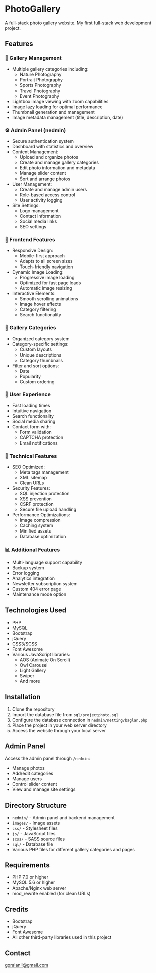 # PhotoGallery
A full-stack photo gallery website. My first full-stack web development project.

## Features

### 📸 Gallery Management
- Multiple gallery categories including:
  - Nature Photography
  - Portrait Photography
  - Sports Photography
  - Travel Photography
  - Event Photography
- Lightbox image viewing with zoom capabilities
- Image lazy loading for optimal performance
- Thumbnail generation and management
- Image metadata management (title, description, date)

### ⚙️ Admin Panel (nedmin)
- Secure authentication system
- Dashboard with statistics and overview
- Content Management:
  - Upload and organize photos
  - Create and manage gallery categories
  - Edit photo information and metadata
  - Manage slider content
  - Sort and arrange photos
- User Management:
  - Create and manage admin users
  - Role-based access control
  - User activity logging
- Site Settings:
  - Logo management
  - Contact information
  - Social media links
  - SEO settings

### 🎨 Frontend Features
- Responsive Design:
  - Mobile-first approach
  - Adapts to all screen sizes
  - Touch-friendly navigation
- Dynamic Image Loading:
  - Progressive image loading
  - Optimized for fast page loads
  - Automatic image resizing
- Interactive Elements:
  - Smooth scrolling animations
  - Image hover effects
  - Category filtering
  - Search functionality

### 🎯 Gallery Categories
- Organized category system
- Category-specific settings:
  - Custom layouts
  - Unique descriptions
  - Category thumbnails
- Filter and sort options:
  - Date
  - Popularity
  - Custom ordering

### 📱 User Experience
- Fast loading times
- Intuitive navigation
- Search functionality
- Social media sharing
- Contact form with:
  - Form validation
  - CAPTCHA protection
  - Email notifications

### 🔧 Technical Features
- SEO Optimized:
  - Meta tags management
  - XML sitemap
  - Clean URLs
- Security Features:
  - SQL injection protection
  - XSS prevention
  - CSRF protection
  - Secure file upload handling
- Performance Optimizations:
  - Image compression
  - Caching system
  - Minified assets
  - Database optimization

### 📊 Additional Features
- Multi-language support capability
- Backup system
- Error logging
- Analytics integration
- Newsletter subscription system
- Custom 404 error page
- Maintenance mode option


## Technologies Used

- PHP
- MySQL
- Bootstrap
- jQuery
- CSS3/SCSS
- Font Awesome
- Various JavaScript libraries:
  - AOS (Animate On Scroll)
  - Owl Carousel
  - Light Gallery
  - Swiper
  - And more

## Installation

1. Clone the repository
2. Import the database file from `sql/projectphoto.sql`
3. Configure the database connection in `nedmin/netting/baglan.php`
4. Place the project in your web server directory
5. Access the website through your local server

## Admin Panel

Access the admin panel through `/nedmin`:
- Manage photos
- Add/edit categories
- Manage users
- Control slider content
- View and manage site settings

## Directory Structure

- `nedmin/` - Admin panel and backend management
- `images/` - Image assets
- `css/` - Stylesheet files
- `js/` - JavaScript files
- `scss/` - SASS source files
- `sql/` - Database file
- Various PHP files for different gallery categories and pages

## Requirements

- PHP 7.0 or higher
- MySQL 5.6 or higher
- Apache/Nginx web server
- mod_rewrite enabled (for clean URLs)


## Credits
- Bootstrap
- jQuery
- Font Awesome
- All other third-party libraries used in this project

## Contact

goralanil@gmail.com
